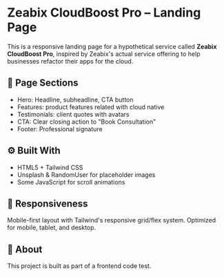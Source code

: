 # Zeabix CloudBoost Pro – Landing Page

This is a responsive landing page for a hypothetical service called **Zeabix CloudBoost Pro**, inspired by Zeabix's actual service offering to help businesses refactor their apps for the cloud.

## 📐 Page Sections

- Hero: Headline, subheadline, CTA button
- Features: product features related with cloud native
- Testimonials: client quotes with avatars
- CTA: Clear closing action to "Book Consultation"
- Footer: Professional signature

## ⚙️ Built With

- HTML5 + Tailwind CSS
- Unsplash & RandomUser for placeholder images
- Some JavaScript for scroll animations

## 📱 Responsiveness

Mobile-first layout with Tailwind's responsive grid/flex system. Optimized for mobile, tablet, and desktop.

## 🧠 About

This project is built as part of a frontend code test.
